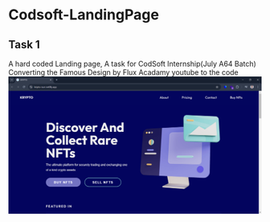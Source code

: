 # Codsoft-LandingPage
## Task 1
A hard coded Landing page, A task for CodSoft Internship(July A64 Batch)
Converting the Famous Design by Flux Acadamy youtube to the code
<img  alt="img" src="https://github.com/iam-nur/Codsoft-LandingPage/blob/main/Screenshot%20(20).png">
